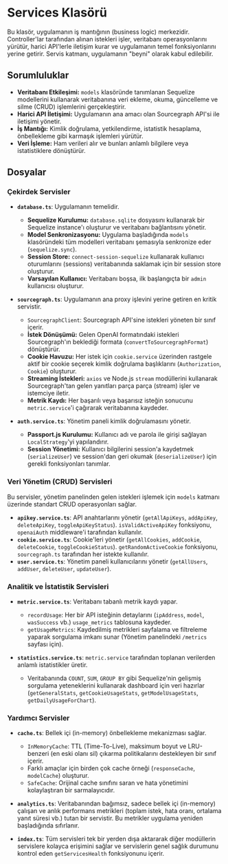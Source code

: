# Services Klasörü

Bu klasör, uygulamanın iş mantığının (business logic) merkezidir. Controller'lar tarafından alınan istekleri işler, veritabanı operasyonlarını yürütür, harici API'lerle iletişim kurar ve uygulamanın temel fonksiyonlarını yerine getirir. Servis katmanı, uygulamanın "beyni" olarak kabul edilebilir.

## Sorumluluklar

* **Veritabanı Etkileşimi:** `models` klasöründe tanımlanan Sequelize modellerini kullanarak veritabanına veri ekleme, okuma, güncelleme ve silme (CRUD) işlemlerini gerçekleştirir.
* **Harici API İletişimi:** Uygulamanın ana amacı olan Sourcegraph API'si ile iletişimi yönetir.
* **İş Mantığı:** Kimlik doğrulama, yetkilendirme, istatistik hesaplama, önbellekleme gibi karmaşık işlemleri yürütür.
* **Veri İşleme:** Ham verileri alır ve bunları anlamlı bilgilere veya istatistiklere dönüştürür.

## Dosyalar

### Çekirdek Servisler

* **`database.ts`**: Uygulamanın temelidir.
  * **Sequelize Kurulumu:** `database.sqlite` dosyasını kullanarak bir Sequelize instance'ı oluşturur ve veritabanı bağlantısını yönetir.
  * **Model Senkronizasyonu:** Uygulama başladığında `models` klasöründeki tüm modelleri veritabanı şemasıyla senkronize eder (`sequelize.sync`).
  * **Session Store:** `connect-session-sequelize` kullanarak kullanıcı oturumlarını (sessions) veritabanında saklamak için bir session store oluşturur.
  * **Varsayılan Kullanıcı:** Veritabanı boşsa, ilk başlangıçta bir `admin` kullanıcısı oluşturur.

* **`sourcegraph.ts`**: Uygulamanın ana proxy işlevini yerine getiren en kritik servistir.
  * `SourcegraphClient`: Sourcegraph API'sine istekleri yöneten bir sınıf içerir.
  * **İstek Dönüşümü:** Gelen OpenAI formatındaki istekleri Sourcegraph'ın beklediği formata (`convertToSourcegraphFormat`) dönüştürür.
  * **Cookie Havuzu:** Her istek için `cookie.service` üzerinden rastgele aktif bir cookie seçerek kimlik doğrulama başlıklarını (`Authorization`, `Cookie`) oluşturur.
  * **Streaming İstekleri:** `axios` ve Node.js `stream` modüllerini kullanarak Sourcegraph'tan gelen yanıtları parça parça (stream) işler ve istemciye iletir.
  * **Metrik Kaydı:** Her başarılı veya başarısız isteğin sonucunu `metric.service`'i çağırarak veritabanına kaydeder.

* **`auth.service.ts`**: Yönetim paneli kimlik doğrulamasını yönetir.
  * **Passport.js Kurulumu:** Kullanıcı adı ve parola ile girişi sağlayan `LocalStrategy`'yi yapılandırır.
  * **Session Yönetimi:** Kullanıcı bilgilerini session'a kaydetmek (`serializeUser`) ve session'dan geri okumak (`deserializeUser`) için gerekli fonksiyonları tanımlar.

### Veri Yönetim (CRUD) Servisleri

Bu servisler, yönetim panelinden gelen istekleri işlemek için `models` katmanı üzerinde standart CRUD operasyonları sağlar.

* **`apikey.service.ts`**: API anahtarlarını yönetir (`getAllApiKeys`, `addApiKey`, `deleteApiKey`, `toggleApiKeyStatus`). `isValidActiveApiKey` fonksiyonu, `openaiAuth` middleware'i tarafından kullanılır.
* **`cookie.service.ts`**: Cookie'leri yönetir (`getAllCookies`, `addCookie`, `deleteCookie`, `toggleCookieStatus`). `getRandomActiveCookie` fonksiyonu, `sourcegraph.ts` tarafından her istekte kullanılır.
* **`user.service.ts`**: Yönetim paneli kullanıcılarını yönetir (`getAllUsers`, `addUser`, `deleteUser`, `updateUser`).

### Analitik ve İstatistik Servisleri

* **`metric.service.ts`**: Veritabanı tabanlı metrik kaydı yapar.
  * `recordUsage`: Her bir API isteğinin detaylarını (`ipAddress`, `model`, `wasSuccess` vb.) `usage_metrics` tablosuna kaydeder.
  * `getUsageMetrics`: Kaydedilmiş metrikleri sayfalama ve filtreleme yaparak sorgulama imkanı sunar (Yönetim panelindeki `/metrics` sayfası için).

* **`statistics.service.ts`**: `metric.service` tarafından toplanan verilerden anlamlı istatistikler üretir.
  * Veritabanında `COUNT`, `SUM`, `GROUP BY` gibi Sequelize'nin gelişmiş sorgulama yeteneklerini kullanarak dashboard için veri hazırlar (`getGeneralStats`, `getCookieUsageStats`, `getModelUsageStats`, `getDailyUsageForChart`).

### Yardımcı Servisler

* **`cache.ts`**: Bellek içi (in-memory) önbellekleme mekanizması sağlar.
  * `InMemoryCache`: TTL (Time-To-Live), maksimum boyut ve LRU-benzeri (en eski olanı sil) çıkarma politikalarını destekleyen bir sınıf içerir.
  * Farklı amaçlar için birden çok cache örneği (`responseCache`, `modelCache`) oluşturur.
  * `SafeCache`: Orijinal cache sınıfını saran ve hata yönetimini kolaylaştıran bir sarmalayıcıdır.

* **`analytics.ts`**: Veritabanından bağımsız, sadece bellek içi (in-memory) çalışan ve anlık performans metrikleri (toplam istek, hata oranı, ortalama yanıt süresi vb.) tutan bir servistir. Bu metrikler uygulama yeniden başladığında sıfırlanır.

* **`index.ts`**: Tüm servisleri tek bir yerden dışa aktararak diğer modüllerin servislere kolayca erişimini sağlar ve servislerin genel sağlık durumunu kontrol eden `getServicesHealth` fonksiyonunu içerir.

